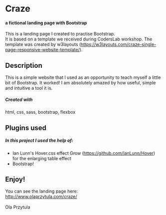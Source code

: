 # Craze
#### a fictional landing page with Bootstrap

This is a landing page I created to practise Bootstrap.
<br/>It is based on a template we received during CodersLab workshop. The template was created by w3layouts (https://w3layouts.com/craze-single-page-responsive-website-template/).

## Description
This is a simple website that I used as an opportunity to teach myself a little bit of Bootstrap. It worked! I am absolutely amazed by how useful, simple and intuitive a tool it is.
<br/>
##### Created with
html, css, sass, bootstrap, flexbox

## Plugins used
##### In this project I used the help of:

- Ian Lunn's Hover.css effect Grow (https://github.com/IanLunn/Hover)
<br/>for the enlarging table effect
- Bootstrap!

## Enjoy!
You can see the landing page here:
<br/>http://www.olaprzytula.com/craze/
<br/>
<br/>Ola Przytula
